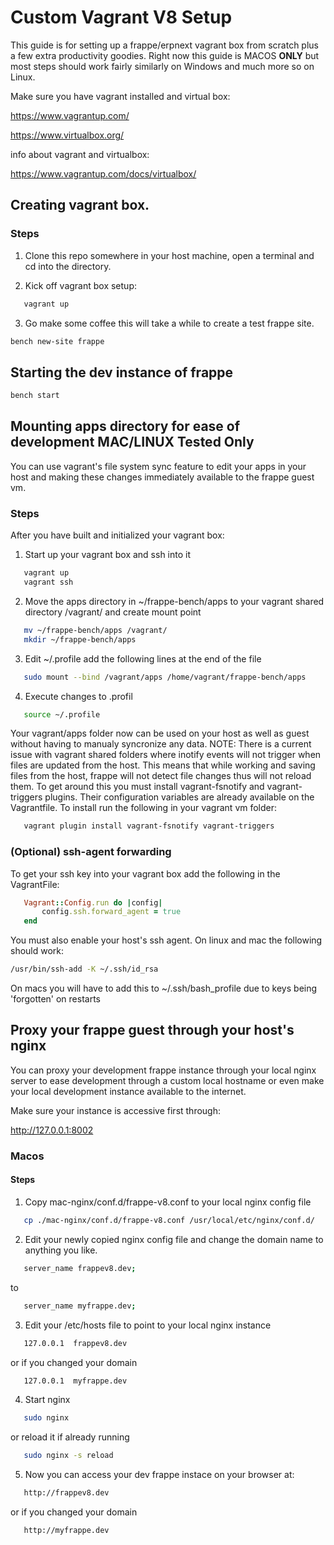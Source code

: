 # Custom Vagrant V8 Setup

This guide is for setting up a frappe/erpnext vagrant box from scratch plus a few extra productivity goodies. Right now this guide is MACOS **ONLY** but most steps should work fairly similarly on Windows and much more so on Linux.

Make sure you have vagrant installed and virtual box:

https://www.vagrantup.com/

https://www.virtualbox.org/

info about vagrant and virtualbox:

https://www.vagrantup.com/docs/virtualbox/

## Creating vagrant box.

### Steps

1) Clone this repo somewhere in your host machine, open a terminal and cd into the directory.

2) Kick off vagrant box setup:
```bash
   vagrant up
```
3) Go make some coffee this will take a while to create a test frappe site.
```bash
bench new-site frappe
```
## Starting the dev instance of frappe
```bash
bench start
```
## Mounting apps directory for ease of development **MAC/LINUX Tested Only**

You can use vagrant's file system sync feature to edit your apps in your host and making these changes immediately available to the frappe guest vm.

### Steps

After you have built and initialized your vagrant box:

1) Start up your vagrant box and ssh into it
```bash
   vagrant up
   vagrant ssh
```
2) Move the apps directory in ~/frappe-bench/apps to your vagrant shared directory /vagrant/ and create mount point
```bash
   mv ~/frappe-bench/apps /vagrant/
   mkdir ~/frappe-bench/apps
```
3) Edit ~/.profile add the following lines at the end of the file
```bash
   sudo mount --bind /vagrant/apps /home/vagrant/frappe-bench/apps
```
4) Execute changes to .profil
```bash
   source ~/.profile
```
Your vagrant/apps folder now can be used on your host as well as guest without having to manualy syncronize any data.
NOTE: There is a current issue with vagrant shared folders where inotify events will not trigger when files are updated from the host. This means that while working and saving files from the host, frappe will not detect file changes thus will not reload them. To get around this you must install vagrant-fsnotify and vagrant-triggers plugins. Their configuration variables are already available on the Vagrantfile. To install run the following in your vagrant vm folder:

```bash
   vagrant plugin install vagrant-fsnotify vagrant-triggers
```

### (Optional) ssh-agent forwarding

To get your ssh key into your vagrant box add the following in the VagrantFile:

```ruby
   Vagrant::Config.run do |config|
       config.ssh.forward_agent = true
   end
```

You must also enable your host's ssh agent. On linux and mac the following should work:

```bash
/usr/bin/ssh-add -K ~/.ssh/id_rsa
```

On macs you will have to add this to ~/.ssh/bash_profile due to keys being 'forgotten' on restarts

## Proxy your frappe guest through your host's nginx

You can proxy your development frappe instance through your local nginx server to ease development through a custom local hostname or even make your local development instance available to the internet.

Make sure your instance is accessive first through:

http://127.0.0.1:8002

### Macos

#### Steps

1) Copy mac-nginx/conf.d/frappe-v8.conf to your local nginx config file
```bash
   cp ./mac-nginx/conf.d/frappe-v8.conf /usr/local/etc/nginx/conf.d/
```
2) Edit your newly copied nginx config file and change the domain name to anything you like.
```bash
   server_name frappev8.dev;
```
   to
```bash
   server_name myfrappe.dev;
```
3) Edit your /etc/hosts file to point to your local nginx instance
```bash
   127.0.0.1  frappev8.dev
```
   or if you changed your domain
```bash
   127.0.0.1  myfrappe.dev
```
4) Start nginx
```bash
   sudo nginx
```
   or reload it if already running
```bash
   sudo nginx -s reload
```

5) Now you can access your dev frappe instace on your browser at:
```bash
   http://frappev8.dev
```
   or if you changed your domain
```bash
   http://myfrappe.dev
```

